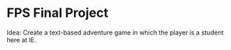 # FPS Final Project
Idea: Create a text-based adventure game in which the player is a student here at IE.
